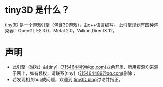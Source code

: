 # tiny3D 是什么？
  tiny3D 是一个游戏引擎（包含3D游戏），由c++语言编写。
  此引擎规划有四种渲染器：OpenGL ES 3.0，Metal 2.0，Vulkan,DirectX 12。
# 声明
  * 此引擎（游戏）由[tiny]（715464489@qq.com)业余开发，所用资源均来源于网上，如有侵权，请联系[tiny]（715464489@qq.com)删除；
  * 若发现相关bug或问题，欢迎到 [tiny3D blog](http://www.tiny3d.cn/)讨论并指正。
